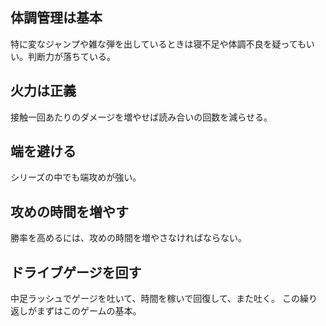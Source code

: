 ## 体調管理は基本

特に変なジャンプや雑な弾を出しているときは寝不足や体調不良を疑ってもいい。判断力が落ちている。

## 火力は正義

接触一回あたりのダメージを増やせば読み合いの回数を減らせる。

## 端を避ける

シリーズの中でも端攻めが強い。

## 攻めの時間を増やす

勝率を高めるには、攻めの時間を増やさなければならない。

## ドライブゲージを回す

中足ラッシュでゲージを吐いて、時間を稼いで回復して、また吐く。
この繰り返しがまずはこのゲームの基本。
